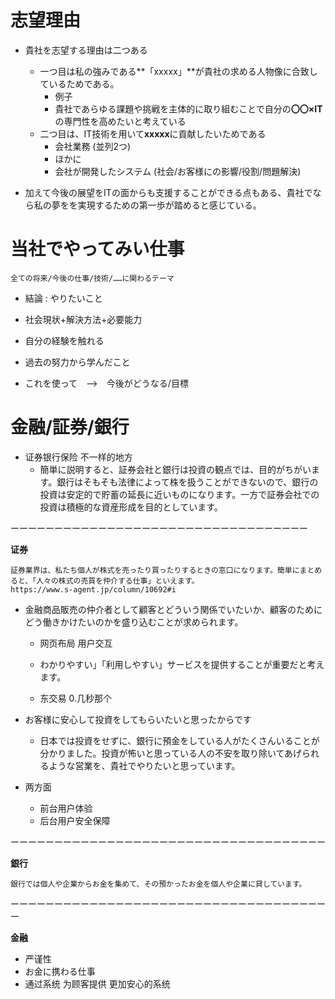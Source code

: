 # 志望理由

+ 貴社を志望する理由は二つある
  
  - 一つ目は私の強みである**「xxxxx」**が貴社の求める人物像に合致しているためである。
    - 例子
    - 貴社であらゆる課題や挑戦を主体的に取り組むことで自分の**〇〇×IT**の専門性を高めたいと考えている
  - 二つ目は、IT技術を用いて**xxxxx**に貢献したいためである
    - 会社業務 (並列2つ)
    - ほかに
    - 会社が開発したシステム (社会/お客様にの影響/役割/問題解決)
  
+ 加えて今後の展望をITの面からも支援することができる点もある、貴社でなら私の夢をを実現するための第一歩が踏めると感じている。

  
# 当社でやってみい仕事

```
全ての将来/今後の仕事/技術/……に関わるテーマ
```

+ 結論 :  やりたいこと

+ 社会現状+解決方法+必要能力

+ 自分の経験を触れる

+ 過去の努力から学んだこと

+ これを使って　-->　今後がどうなる/目標

  

# 金融/証券/銀行

+ 证券银行保险 不一样的地方
  - 簡単に説明すると、証券会社と銀行は投資の観点では、目的がちがいます。銀行はそもそも法律によって株を扱うことができないので、銀行の投資は安定的で貯蓄の延長に近いものになります。一方で証券会社での投資は積極的な資産形成を目的としています。

ーーーーーーーーーーーーーーーーーーーーーーーーーーーーーーーーーー

**证券**

```
証券業界は、私たち個人が株式を売ったり買ったりするときの窓口になります。簡単にまとめると、「人々の株式の売買を仲介する仕事」といえます。
https://www.s-agent.jp/column/10692#i
```

+ 金融商品販売の仲介者として顧客とどういう関係でいたいか、顧客のためにどう働きかけたいのかを盛り込むことが求められます。

  - 网页布局 用户交互

  - わかりやすい」「利用しやすい」サービスを提供することが重要だと考えます。
  - 东交易 0.几秒那个

+ お客様に安心して投資をしてもらいたいと思ったからです

  - 日本では投資をせずに、銀行に預金をしている人がたくさんいることが分かりました。投資が怖いと思っている人の不安を取り除いてあげられるような営業を、貴社でやりたいと思っています。

+ 两方面

  - 前台用户体验
  - 后台用户安全保障

ーーーーーーーーーーーーーーーーーーーーーーーーーーーーーーーーーーーー

**銀行**

```
銀行では個人や企業からお金を集めて、その預かったお金を個人や企業に貸しています。
```

ーーーーーーーーーーーーーーーーーーーーーーーーーーーーーーーーーーーーー

**金融**

+ 严谨性 
+ お金に携わる仕事
+ 通过系统 为顾客提供 更加安心的系统

